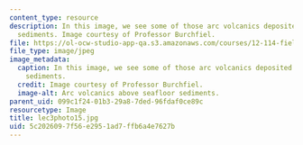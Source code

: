 ```yaml
---
content_type: resource
description: In this image, we see some of those arc volcanics deposited above seafloor
  sediments. Image courtesy of Professor Burchfiel.
file: https://ol-ocw-studio-app-qa.s3.amazonaws.com/courses/12-114-field-geology-i-fall-2005/5c2026097f56e2951ad7ffb6a4e7627b_lec3photo15.jpg
file_type: image/jpeg
image_metadata:
  caption: In this image, we see some of those arc volcanics deposited above seafloor
    sediments.
  credit: Image courtesy of Professor Burchfiel.
  image-alt: Arc volcanics above seafloor sediments.
parent_uid: 099c1f24-01b3-29a8-7ded-96fdaf0ce89c
resourcetype: Image
title: lec3photo15.jpg
uid: 5c202609-7f56-e295-1ad7-ffb6a4e7627b
---
```

